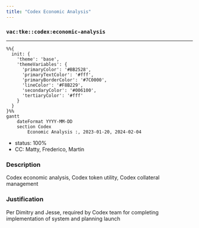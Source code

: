 ```yaml
---
title: "Codex Economic Analysis"
---
```

### `vac:tke::codex:economic-analysis`
---

```mermaid
%%{ 
  init: { 
    'theme': 'base', 
    'themeVariables': { 
      'primaryColor': '#BB2528', 
      'primaryTextColor': '#fff', 
      'primaryBorderColor': '#7C0000', 
      'lineColor': '#F8B229', 
      'secondaryColor': '#006100', 
      'tertiaryColor': '#fff' 
    } 
  } 
}%%
gantt
	dateFormat YYYY-MM-DD
	section Codex
		Economic Analysis :, 2023-01-20, 2024-02-04
```

- status: 100%
- CC: Matty, Frederico, Martin

### Description
Codex economic analysis, Codex token utility, Codex collateral management

### Justification
Per Dimitry and Jesse, required by Codex team for completing implementation of system and planning launch

